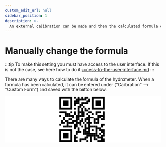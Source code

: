 ```yaml
---
custom_edit_url: null
sidebar_position: 1
description: >-
  An external calibration can be made and then the calculated formula can be entered via the user interface. Here is explained how.
---
```

# Manually change the formula



:::tip
To make this setting you must have access to the user interface. If this is not the case, see here how to do it:[access-to-the-user-interface.md](../../docs/Getting%20Started/establish-first-connection-to-the-hydrom/access-to-the-user-interface.mdx "mention")
:::

There are many ways to calculate the formula of the hydrometer.
When a formula has been calculated, it can be entered under ("Calibration" --> "Custom Form") and saved with the button below.

![](../../Pics/English_Pic41.png)
